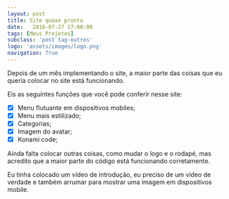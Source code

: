 ```yaml
---
layout: post
title: Site quase pronto
date:   2016-07-27 17:00:00
tags: [Meus Projetos]
subclass: 'post tag-outros'
logo: 'assets/images/logo.png'
navigation: True
---
```


Depois de um mês implementando o site, a maior parte das coisas que eu queria colocar no site está funcionando.

Eis as seguintes funções que você pode conferir nesse site:

- [X] Menu flutuante em dispositivos mobiles;
- [X] Menu mais estilizado;
- [X] Categorias;
- [X] Imagem do avatar;
- [x] Konami code;

Ainda falta colocar outras coisas, como mudar o logo e o rodapé, mas acredito que a maior parte do código está funcionando corretamente.

Eu tinha colocado um vídeo de introdução, eu preciso de um vídeo de verdade e também arrumar para mostrar uma imagem em dispositivos mobile.

 